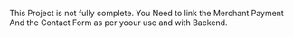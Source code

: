 This Project is not fully complete.
You Need to link the Merchant Payment And the Contact Form as per yoour use and with Backend.

